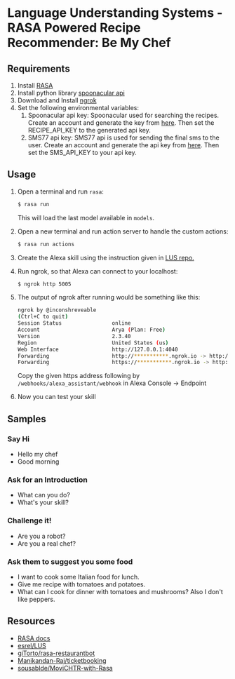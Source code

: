 # Language Understanding Systems - RASA Powered Recipe Recommender: Be My Chef

## Requirements

1. Install [RASA](https://rasa.com/docs/rasa/installation/)
2. Install python library [spoonacular api](https://pypi.org/project/spoonacular/)
3. Download and Install [ngrok](https://ngrok.com/download)
4. Set the following environmental variables:
    1. Spoonacular api key: Spoonacular used for searching the recipes. Create an account and generate the key from [here](https://spoonacular.com/food-api). Then set the RECIPE_API_KEY to the generated api key.
    2. SMS77 api key: SMS77 api is used for sending the final sms to the user. Create an account and generate the api key from [here](https://www.sms77.io). Then set the SMS_API_KEY to your api key.

## Usage
1. Open a terminal and run `rasa`: 
    ```bash
    $ rasa run
    ```
    This will load the last model available in `models`.

2. Open a new terminal and run action server to handle the custom actions:
    ```bash
    $ rasa run actions
    ```

3. Create the Alexa skill using the instruction given in [LUS repo.](https://github.com/esrel/LUS/blob/master/notebooks/rasa_alexa.ipynb)

4. Run ngrok, so that Alexa can connect to your localhost:
    ```bash
    $ ngrok http 5005
    ```

5. The output of ngrok after running would be something like this:
    ```bash
    ngrok by @inconshreveable
    (Ctrl+C to quit)
    Session Status                online
    Account                       Arya (Plan: Free)
    Version                       2.3.40
    Region                        United States (us)
    Web Interface                 http://127.0.0.1:4040
    Forwarding                    http://***********.ngrok.io -> http://localhost:5005
    Forwarding                    https://***********.ngrok.io -> http://localhost:5005              
    ```

    Copy the given https address following by `/webhooks/alexa_assistant/webhook` in Alexa Console -> Endpoint

6. Now you can test your skill

## Samples

### Say Hi
- Hello my chef
- Good morning

### Ask for an Introduction
- What can you do?
- What's your skill?

### Challenge it!
- Are you a robot?
- Are you a real chef?

### Ask them to suggest you some food
- I want to cook some Italian food for lunch.
- Give me recipe with tomatoes and potatoes.
- What can I cook for dinner with tomatoes and mushrooms? Also I don't like peppers.

## Resources

* [RASA docs](https://rasa.com/docs/)
* [esrel/LUS](https://github.com/esrel/LUS)
* [giTorto/rasa-restaurantbot](https://github.com/giTorto/rasa-restaurantbot)
* [Manikandan-Raj/ticketbooking](https://github.com/Manikandan-Raj/ticketbooking)
* [sousablde/MoviCHTR-with-Rasa](https://github.com/sousablde/MoviCHTR-with-Rasa)